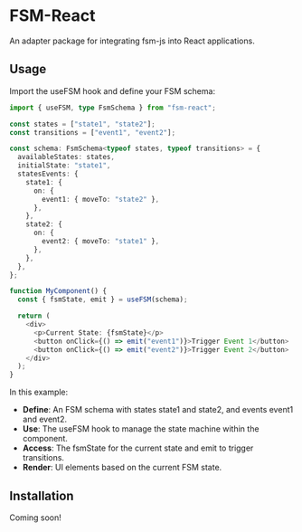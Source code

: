 # FSM-React

An adapter package for integrating fsm-js into React applications.

## Usage

Import the useFSM hook and define your FSM schema:

```typescript
import { useFSM, type FsmSchema } from "fsm-react";

const states = ["state1", "state2"];
const transitions = ["event1", "event2"];

const schema: FsmSchema<typeof states, typeof transitions> = {
  availableStates: states,
  initialState: "state1",
  statesEvents: {
    state1: {
      on: {
        event1: { moveTo: "state2" },
      },
    },
    state2: {
      on: {
        event2: { moveTo: "state1" },
      },
    },
  },
};

function MyComponent() {
  const { fsmState, emit } = useFSM(schema);

  return (
    <div>
      <p>Current State: {fsmState}</p>
      <button onClick={() => emit("event1")}>Trigger Event 1</button>
      <button onClick={() => emit("event2")}>Trigger Event 2</button>
    </div>
  );
}
```

In this example:

- **Define**: An FSM schema with states state1 and state2, and events event1 and event2.
- **Use**: The useFSM hook to manage the state machine within the component.
- **Access**: The fsmState for the current state and emit to trigger transitions.
- **Render**: UI elements based on the current FSM state.

## Installation

Coming soon!

